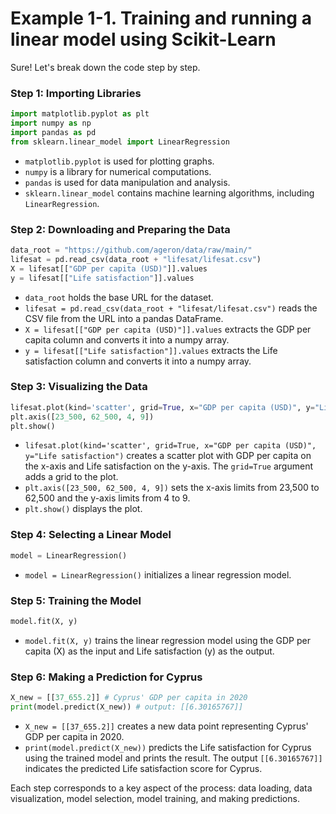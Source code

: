 # Example 1-1. Training and running a linear model using Scikit-Learn

Sure! Let's break down the code step by step.

### Step 1: Importing Libraries
```python
import matplotlib.pyplot as plt
import numpy as np
import pandas as pd
from sklearn.linear_model import LinearRegression
```
- `matplotlib.pyplot` is used for plotting graphs.
- `numpy` is a library for numerical computations.
- `pandas` is used for data manipulation and analysis.
- `sklearn.linear_model` contains machine learning algorithms, including `LinearRegression`.

### Step 2: Downloading and Preparing the Data
```python
data_root = "https://github.com/ageron/data/raw/main/"
lifesat = pd.read_csv(data_root + "lifesat/lifesat.csv")
X = lifesat[["GDP per capita (USD)"]].values
y = lifesat[["Life satisfaction"]].values
```
- `data_root` holds the base URL for the dataset.
- `lifesat = pd.read_csv(data_root + "lifesat/lifesat.csv")` reads the CSV file from the URL into a pandas DataFrame.
- `X = lifesat[["GDP per capita (USD)"]].values` extracts the GDP per capita column and converts it into a numpy array.
- `y = lifesat[["Life satisfaction"]].values` extracts the Life satisfaction column and converts it into a numpy array.

### Step 3: Visualizing the Data
```python
lifesat.plot(kind='scatter', grid=True, x="GDP per capita (USD)", y="Life satisfaction")
plt.axis([23_500, 62_500, 4, 9])
plt.show()
```
- `lifesat.plot(kind='scatter', grid=True, x="GDP per capita (USD)", y="Life satisfaction")` creates a scatter plot with GDP per capita on the x-axis and Life satisfaction on the y-axis. The `grid=True` argument adds a grid to the plot.
- `plt.axis([23_500, 62_500, 4, 9])` sets the x-axis limits from 23,500 to 62,500 and the y-axis limits from 4 to 9.
- `plt.show()` displays the plot.

### Step 4: Selecting a Linear Model
```python
model = LinearRegression()
```
- `model = LinearRegression()` initializes a linear regression model.

### Step 5: Training the Model
```python
model.fit(X, y)
```
- `model.fit(X, y)` trains the linear regression model using the GDP per capita (X) as the input and Life satisfaction (y) as the output.

### Step 6: Making a Prediction for Cyprus
```python
X_new = [[37_655.2]] # Cyprus' GDP per capita in 2020
print(model.predict(X_new)) # output: [[6.30165767]]
```
- `X_new = [[37_655.2]]` creates a new data point representing Cyprus' GDP per capita in 2020.
- `print(model.predict(X_new))` predicts the Life satisfaction for Cyprus using the trained model and prints the result. The output `[[6.30165767]]` indicates the predicted Life satisfaction score for Cyprus.

Each step corresponds to a key aspect of the process: data loading, data visualization, model selection, model training, and making predictions.
